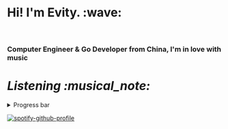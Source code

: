 <h1 align='left'> Hi! I'm Evity. :wave:</h1>
<p align='left'>
<br>

<h3 align="left">
  Computer Engineer & Go Developer from China, I'm in love with music
</h3>

<h1 align='left'><i>Listening :musical_note:</i></h1>



<details align="left">
<summary>Progress bar</summary>

<p align="left">
  <a href="https://evity.vercel.app/now-playing?open">
  <img src="https://evity.vercel.app/now-playing" width="800" height="125">
</p>
</details>


  [![spotify-github-profile](https://spotify-github-profile.vercel.app/api/view?uid=31sjxvwfp73t7imhsjrzmlq2ytdq&cover_image=true&theme=default&bar_color_cover=false)](https://spotify-github-profile.vercel.app/api/view?uid=31sjxvwfp73t7imhsjrzmlq2ytdq&redirect=true)